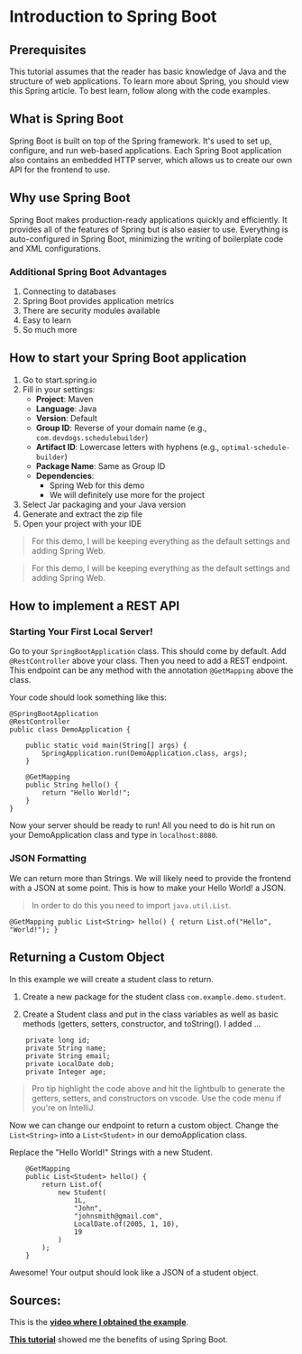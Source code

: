 # Introduction to Spring Boot

## Prerequisites 

This tutorial assumes that the reader has basic knowledge of Java and the structure of web applications. To learn more about Spring, you should view this Spring article. To best learn, follow along with the code examples.

## What is Spring Boot

Spring Boot is built on top of the Spring framework. It's used to set up, configure, and run web-based applications. Each Spring Boot application also contains an embedded HTTP server, which allows us to create our own API for the frontend to use.

## Why use Spring Boot

Spring Boot makes production-ready applications quickly and efficiently. It provides all of the features of Spring but is also easier to use. Everything is auto-configured in Spring Boot, minimizing the writing of boilerplate code and XML configurations.

### Additional Spring Boot Advantages

1. Connecting to databases
2. Spring Boot provides application metrics
3. There are security modules available
4. Easy to learn
5. So much more

## How to start your Spring Boot application

1. Go to start.spring.io
2. Fill in your settings:
    - **Project**: Maven
    - **Language**: Java
    - **Version**: Default
    - **Group ID**: Reverse of your domain name (e.g., `com.devdogs.schedulebuilder`)
    - **Artifact ID**: Lowercase letters with hyphens (e.g., `optimal-schedule-builder`)
    - **Package Name**: Same as Group ID
    - **Dependencies**: 
        - Spring Web for this demo 
        - We will definitely use more for the project
3. Select Jar packaging and your Java version
4. Generate and extract the zip file
5. Open your project with your IDE

> For this demo, I will be keeping everything as the default settings and adding Spring Web.

> For this demo, I will be keeping everything as the default settings and adding Spring Web.

## How to implement a REST API

### Starting Your First Local Server!

Go to your `SpringBootApplication` class. This should come by default. Add `@RestController` above your class. Then you need to add a REST endpoint. This endpoint can be any method with the annotation `@GetMapping` above the class.

Your code should look something like this:

```
@SpringBootApplication
@RestController
public class DemoApplication {

    public static void main(String[] args) {
        SpringApplication.run(DemoApplication.class, args);
    }

    @GetMapping
    public String hello() {
        return "Hello World!";
    }
}
```

Now your server should be ready to run! All you need to do is hit run on your DemoApplication class and type in `localhost:8080`.

### JSON Formatting

We can return more than Strings. We will likely need to provide the frontend with a JSON at some point. This is how to make your Hello World! a JSON.

> In order to do this you need to import `java.util.List`.

`
	@GetMapping
	public List<String> hello() {
		return List.of("Hello", "World!");
	}
`
## Returning a Custom Object
In this example we will create a student class to return.

1. Create a new package for the student class `com.example.demo.student`.

2. Create a Student class and put in the class variables as well as basic methods (getters, setters, constructor, and toString(). I added ...
```     
    private long id;
    private String name;
    private String email;
    private LocalDate dob;
    private Integer age;
```
> Pro tip highlight the code above and hit the lightbulb to generate the getters, setters, and constructors on vscode. Use the code menu if you're on IntelliJ.

Now we can change our endpoint to return a custom object. Change the `List<String>` into a `List<Student>` in our demoApplication class.

Replace the "Hello World!" Strings with a new Student.

```
	@GetMapping
	public List<Student> hello() {
		return List.of(
			new Student(
				1L, 
				"John",
				"johnsmith@gmail.com",
				LocalDate.of(2005, 1, 10),
				19
			)		
		);
	}
```

Awesome! Your output should look like a JSON of a student object.






## Sources: 

This is the **[video where I obtained the example](https://www.youtube.com/watch?v=9SGDpanrc8U)**.

**[This tutorial](https://www.javatpoint.com/spring-boot-tutorial)** showed me the benefits of using Spring Boot.
